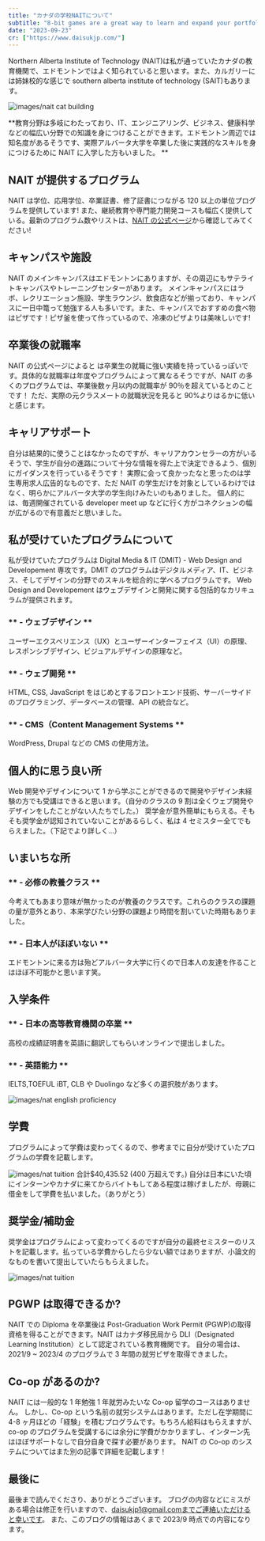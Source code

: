 ```yaml
---
title: "カナダの学校NAITについて"
subtitle: "8-bit games are a great way to learn and expand your portfolio."
date: "2023-09-23"
cr: ["https://www.daisukjp.com/"]
---
```


Northern Alberta Institute of Technology (NAIT)は私が通っていたカナダの教育機関で、エドモントンではよく知られていると思います。また、カルガリーには姉妹校的な感じで southern alberta institute of technology (SAIT)もあります。

![images/nait cat building](/images/cat-exterior.jpeg)

**教育分野は多岐にわたっており、IT、エンジニアリング、ビジネス、健康科学などの幅広い分野での知識を身につけることができます。エドモントン周辺では知名度があるそうです、実際アルバータ大学を卒業した後に実践的なスキルを身につけるために NAIT に入学した方もいました。
**

## NAIT が提供するプログラム

NAIT は学位、応用学位、卒業証書、修了証書につながる 120 以上の単位プログラムを提供しています! また、継続教育や専門能力開発コースも幅広く提供している。最新のプログラム数やリストは、[NAIT の公式ページ](https://www.nait.ca/program-search)から確認してみてください!

## キャンパスや施設

NAIT のメインキャンパスはエドモントンにありますが、その周辺にもサテライトキャンパスやトレーニングセンターがあります。
メインキャンパスにはラボ、レクリエーション施設、学生ラウンジ、飲食店などが揃っており、キャンパスに一日中篭って勉強する人も多いです。また、キャンパスでおすすめの食べ物はピザです！ピザ釜を使って作っているので、冷凍のピザよりは美味しいです!

## 卒業後の就職率

NAIT の公式ページによると は卒業生の就職に強い実績を持っているっぽいです。具体的な就職率は年度やプログラムによって異なるそうですが、NAIT の多くのプログラムでは、卒業後数ヶ月以内の就職率が 90％を超えているとのことです！
ただ、実際の元クラスメートの就職状況を見ると 90%よりはるかに低いと感じます。

## キャリアサポート

自分は結果的に使うことはなかったのですが、キャリアカウンセラーの方がいるそうで、学生が自分の進路について十分な情報を得た上で決定できるよう、個別にガイダンスを行っているそうです！
実際に会って良かったなと思ったのは学生専用求人広告的なものです、ただ NAIT の学生だけを対象としているわけではなく、明らかにアルバータ大学の学生向けみたいのもありました。
個人的には、毎週開催されている developer meet up などに行く方がコネクションの幅が広がるので有意義だと思いました。

## 私が受けていたプログラムについて

私が受けていたプログラムは Digital Media & IT (DMIT) - Web Design and Developement 専攻です。DMIT のプログラムはデジタルメディア、IT、ビジネス、そしてデザインの分野でのスキルを総合的に学べるプログラムです。
Web Design and Developement はウェブデザインと開発に関する包括的なカリキュラムが提供されます。

### ** - ウェブデザイン **

ユーザーエクスペリエンス（UX）とユーザーインターフェイス（UI）の原理、レスポンシブデザイン、ビジュアルデザインの原理など。

### ** - ウェブ開発 **

HTML, CSS, JavaScript をはじめとするフロントエンド技術、サーバーサイドのプログラミング、データベースの管理、API の統合など。

### ** - CMS（Content Management Systems **

WordPress, Drupal などの CMS の使用方法。

## 個人的に思う良い所

Web 開発やデザインについて 1 から学ぶことができるので開発やデザイン未経験の方でも受講はできると思います。（自分のクラスの 9 割は全くウェブ開発やデザインをしたことがない人たちでした。）
奨学金が意外簡単にもらえる。そもそも奨学金が認知されていないことがあるらしく、私は 4 セミスター全てでもらえました。（下記でより詳しく...）

## いまいちな所

### ** - 必修の教養クラス **

今考えてもあまり意味が無かったのが教養のクラスです。これらのクラスの課題の量が意外とあり、本来学びたい分野の課題より時間を割いていた時期もありました。

### ** - 日本人がほぼいない **

エドモントンに来る方は殆どアルバータ大学に行くので日本人の友達を作ることはほぼ不可能かと思います笑。

## 入学条件

### ** - 日本の高等教育機関の卒業 **

高校の成績証明書を英語に翻訳してもらいオンラインで提出しました。

### ** - 英語能力 **

IELTS,TOEFUL iBT, CLB や Duolingo など多くの選択肢があります。

![images/nat english proficiency](/images/nait-english-list.png)

## 学費

プログラムによって学費は変わってくるので、参考までに自分が受けていたプログラムの学費を記載します。

![images/nat tuition](/images/nait-tuition.png)
合計$40,435.52 (400 万超えです。)
自分は日本にいた頃にインターンやカナダに来てからバイトもしてある程度は稼げましたが、母親に借金をして学費を払いました。（ありがとう）

## 奨学金/補助金

奨学金はプログラムによって変わってくるのですが自分の最終セミスターのリストを記載します。払っている学費からしたら少ない額ではありますが、小論文的なものを書いて提出していたらもらえました。

![images/nat tuition](/images/nait-scholarships.png)

## PGWP は取得できるか?

NAIT での Diploma を卒業後は Post-Graduation Work Permit (PGWP)の取得資格を得ることができます。NAIT はカナダ移民局から DLI（Designated Learning Institution）として認定されている教育機関です。
自分の場合は、2021/9 ~ 2023/4 のプログラムで 3 年間の就労ビザを取得できました。

## Co-op があるのか?

NAIT には一般的な 1 年勉強 1 年就労みたいな Co-op 留学のコースはありません。
しかし、Co-op という名前の就労システムはあります。ただし在学期間に 4-8 ヶ月ほどの「経験」を積むプログラムです。もちろん給料はもらえますが、co-op のプログラムを受講するには余分に学費がかかりますし、インターン先はほぼサポートなしで自分自身で探す必要があります。
NAIT の Co-op のシステムについてはまた別の記事で詳細を記載します！

## 最後に

最後まで読んでくださり、ありがとうございます。
ブログの内容などにミスがある場合は修正を行いますので、daisukjp1@gmail.comまでご連絡いただけると幸いです。
また、このブログの情報はあくまで 2023/9 時点での内容になります。
